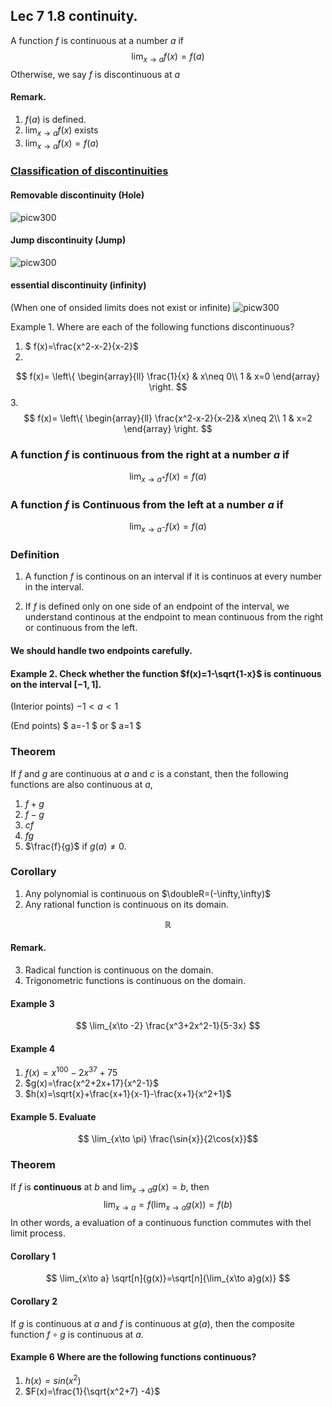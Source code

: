 ## Lec 7 1.8 continuity.

A function $f$ is continuous at a number $a$ if
$$
\lim_{x\to a}f(x)=f(a)
$$
Otherwise, we say $f$ is discontinuous at $a$
#### Remark.

1. $f(a)$ is defined.
2. $\lim_{x\to a}f(x)$ exists
3. $\lim_{x\to a}f(x)=f(a)$


### [Classification of discontinuities](http://en.wikipedia.org/wiki/Classification_of_discontinuities)

#### Removable discontinuity (Hole)
![picw300](http://upload.wikimedia.org/wikipedia/commons/9/9d/Discontinuity_removable.eps.png)

#### Jump discontinuity (Jump)
![picw300](http://upload.wikimedia.org/wikipedia/commons/e/e6/Discontinuity_jump.eps.png)

#### essential discontinuity (infinity)
(When one of onsided limits does not exist or infinite)
![picw300](http://upload.wikimedia.org/wikipedia/commons/9/92/Discontinuity_essential.eps.png)

Example 1. Where are each of the following functions discontinuous?

1. $ f(x)=\frac{x^2-x-2}{x-2}$
2. 
$$
f(x)=
\left\{
\begin{array}{ll}
\frac{1}{x} & x\neq 0\\
1 & x=0
\end{array}
\right.
$$
3.
$$
f(x)=
\left\{
\begin{array}{ll}
\frac{x^2-x-2}{x-2}& x\neq 2\\
1 & x=2
\end{array}
\right.
$$
### A function  $f$ is continuous from the right at a number $a$ if

$$ \lim_{x\to a^+} f(x)=f(a)$$

### A function $f$ is Continuous from the left at a number $a$ if

$$ \lim_{x\to a^-} f(x)=f(a)$$

### Definition

1. A function $f$ is continous on an interval if it is continuos at every number in the interval. 

2. If $f$ is defined only on one side of an endpoint of the interval, we understand continous at the endpoint to mean continuous from the right or continuous from the left.

#### We should handle two endpoints carefully.

#### Example 2. Check whether the function $f(x)=1-\sqrt{1-x}$ is continuous on the interval $[-1,1]$.
(Interior points)  $-1 < a < 1$


(End points) $ a=-1 $ or $ a=1 $


### Theorem 
If $f$ and $g$ are continuous at $a$ and $c$ is a constant, then the following functions are also continuous at $a$,
1. $f+g$
2. $f-g$
3. $cf$
4. $fg$
5. $\frac{f}{g}$ if $g(a)\neq 0$.


### Corollary
1. Any polynomial is continuous on $\doubleR=(-\infty,\infty)$
2. Any rational function is continuous on its domain.

$$\mathbb{R}$$

#### Remark.
3. Radical function is continuous on the domain.
4. Trigonometric functions is continuous on the domain.

#### Example 3
$$
\lim_{x\to -2} \frac{x^3+2x^2-1}{5-3x}
$$

#### Example 4
1. $f(x)=x^{100}-2x^{37}+75$
2. $g(x)=\frac{x^2+2x+17}{x^2-1}$
3. $h(x)=\sqrt{x}+\frac{x+1}{x-1}-\frac{x+1}{x^2+1}$

#### Example 5. Evaluate
$$ \lim_{x\to \pi} \frac{\sin{x}}{2\cos{x}}$$

### Theorem
If $f$ is **continuous** at $b$ and $\lim_{x\to a} g(x)=b$, then 
$$\lim_{x\to a}=f(\lim_{x\to a} g(x))=f(b)$$
In other words, a evaluation of a continuous function commutes with thel limit process.

#### Corollary 1
$$
\lim_{x\to a} \sqrt[n]{g(x)}=\sqrt[n]{\lim_{x\to a}g(x)} 
$$
#### Corollary 2 
If $g$ is continuous at $a$ and $f$ is continuous at $g(a)$, then the composite function $f\circ g$ is continuous at $a$.

#### Example 6 Where are the following functions continuous?
1. $h(x)=sin(x^2)$
2. $F(x)=\frac{1}{\sqrt{x^2+7} -4}$



